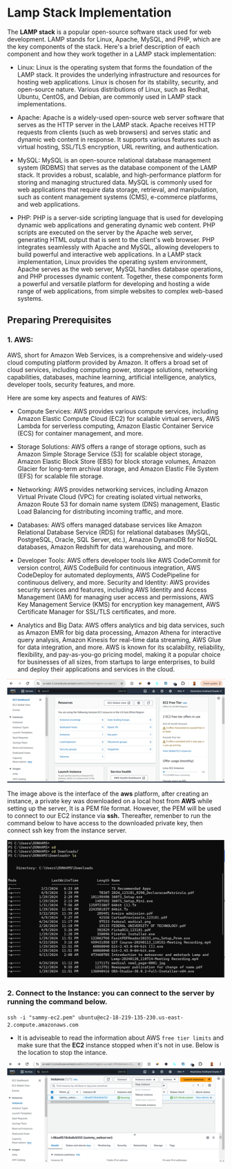 # Lamp Stack Implementation

The **LAMP stack** is a popular open-source software stack used for web development. 
LAMP stands for Linux, Apache, MySQL, and PHP, which are the key components of the stack. 
Here's a brief description of each component and how they work together in a LAMP stack implementation:

- Linux: Linux is the operating system that forms the foundation of the LAMP stack. It provides the underlying infrastructure and resources for hosting web applications. Linux is chosen for its stability, security, and open-source nature. Various distributions of Linux, such as Redhat, Ubuntu, CentOS, and Debian, are commonly used in LAMP stack implementations.
  
- Apache: Apache is a widely-used open-source web server software that serves as the HTTP server in the LAMP stack. Apache receives HTTP requests from clients (such as web browsers) and serves static and dynamic web content in response. It supports various features such as virtual hosting, SSL/TLS encryption, URL rewriting, and authentication.
  
- MySQL: MySQL is an open-source relational database management system (RDBMS) that serves as the database component of the LAMP stack. It provides a robust, scalable, and high-performance platform for storing and managing structured data. MySQL is commonly used for web applications that require data storage, retrieval, and manipulation, such as content management systems (CMS), e-commerce platforms, and web applications.

- PHP: PHP is a server-side scripting language that is used for developing dynamic web applications and generating dynamic web content. PHP scripts are executed on the server by the Apache web server, generating HTML output that is sent to the client's web browser. PHP integrates seamlessly with Apache and MySQL, allowing developers to build powerful and interactive web applications.
In a LAMP stack implementation, Linux provides the operating system environment, Apache serves as the web server, MySQL handles database operations, and PHP processes dynamic content. Together, these components form a powerful and versatile platform for developing and hosting a wide range of web applications, from simple websites to complex web-based systems.


## Preparing Prerequisites

### 1. AWS:
AWS, short for Amazon Web Services, is a comprehensive and widely-used cloud computing platform provided by Amazon. It offers a broad set of cloud services, including computing power, storage solutions, networking capabilities, databases, machine learning, artificial intelligence, analytics, developer tools, security features, and more.

Here are some key aspects and features of AWS:

- Compute Services: AWS provides various compute services, including Amazon Elastic Compute Cloud (EC2) for scalable virtual servers, AWS Lambda for serverless computing, Amazon Elastic Container Service (ECS) for container management, and more.

- Storage Solutions: AWS offers a range of storage options, such as Amazon Simple Storage Service (S3) for scalable object storage, Amazon Elastic Block Store (EBS) for block storage volumes, Amazon Glacier for long-term archival storage, and Amazon Elastic File System (EFS) for scalable file storage.

- Networking: AWS provides networking services, including Amazon Virtual Private Cloud (VPC) for creating isolated virtual networks, Amazon Route 53 for domain name system (DNS) management, Elastic Load Balancing for distributing incoming traffic, and more.

- Databases: AWS offers managed database services like Amazon Relational Database Service (RDS) for relational databases (MySQL, PostgreSQL, Oracle, SQL Server, etc.), Amazon DynamoDB for NoSQL databases, Amazon Redshift for data warehousing, and more.

- Developer Tools: AWS offers developer tools like AWS CodeCommit for version control, AWS CodeBuild for continuous integration, AWS CodeDeploy for automated deployments, AWS CodePipeline for continuous delivery, and more.
Security and Identity: AWS provides security services and features, including AWS Identity and Access Management (IAM) for managing user access and permissions, AWS Key Management Service (KMS) for encryption key management, AWS Certificate Manager for SSL/TLS certificates, and more.

- Analytics and Big Data: AWS offers analytics and big data services, such as Amazon EMR for big data processing, Amazon Athena for interactive query analysis, Amazon Kinesis for real-time data streaming, AWS Glue for data integration, and more.
AWS is known for its scalability, reliability, flexibility, and pay-as-you-go pricing model, making it a popular choice for businesses of all sizes, from startups to large enterprises, to build and deploy their applications and services in the cloud.

 ![The image below shows the asw_server](image/image/aws_server.png)


 The image above is the interface of the **aws** platform, after creating an instance, a private key was downloaded on a local host from **AWS** while setting up the server, It is a PEM file format. However, the PEM will be used to connect to our EC2 instance via **ssh.** 
 Thereafter, remenber to run the command below to have access to the downloaded private key, then connect ssh key from the instance server.

  ![The image below shows the cd Downloads](image/image/cd.png)


  ### 2. Connect to the Instance: you can connect to the server by running the command below.

  `ssh -i "sammy-ec2.pem" ubuntu@ec2-18-219-135-230.us-east-2.compute.amazonaws.com`


- It is adviseable to read the information about AWS `free tier limits` and make sure that the **EC2** instance stopped when it's not in use.
Below is the location to stop the intance.

 ![The image below shows the stopping on instance](image/image/stopping_instance.png) 

